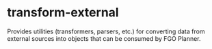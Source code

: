 # transform-external
Provides utilities (transformers, parsers, etc.) for converting data from external sources into objects that can be consumed by FGO Planner.